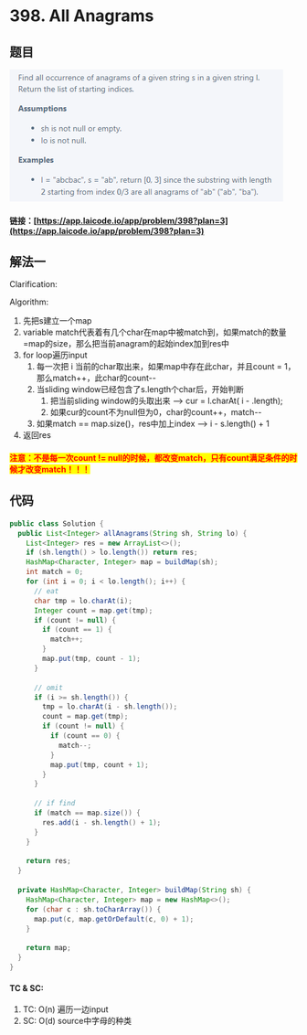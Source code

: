 # 398. All Anagrams

## 题目

![](<../../.gitbook/assets/image (122) (1).png>)

#### 链接：[https://app.laicode.io/app/problem/398?plan=3](https://app.laicode.io/app/problem/398?plan=3)

## 解法一

Clarification:&#x20;

Algorithm:&#x20;

1. 先把s建立一个map
2. variable match代表着有几个char在map中被match到，如果match的数量=map的size，那么把当前anagram的起始index加到res中
3. for loop遍历input
   1. 每一次把 i 当前的char取出来，如果map中存在此char，并且count = 1，那么match++，此char的count--
   2. 当sliding window已经包含了s.length个char后，开始判断
      1. 把当前sliding window的头取出来 --> cur = l.charAt( i - .length);
      2. 如果cur的count不为null但为0，char的count++，match--
   3. 如果match == map.size()，res中加上index --> i - s.length() + 1
4. 返回res

#### <mark style="color:red;">注意：不是每一次count != null的时候，都改变match，只有count满足条件的时候才改变match！！！</mark>

## 代码

```java
public class Solution {
  public List<Integer> allAnagrams(String sh, String lo) {
    List<Integer> res = new ArrayList<>();
    if (sh.length() > lo.length()) return res;
    HashMap<Character, Integer> map = buildMap(sh);
    int match = 0;
    for (int i = 0; i < lo.length(); i++) {
      // eat
      char tmp = lo.charAt(i);
      Integer count = map.get(tmp);
      if (count != null) {
        if (count == 1) {
          match++;
        }
        map.put(tmp, count - 1);
      }

      // omit
      if (i >= sh.length()) {
        tmp = lo.charAt(i - sh.length());
        count = map.get(tmp);
        if (count != null) {
          if (count == 0) {
            match--;
          }
          map.put(tmp, count + 1);
        }
      }

      // if find
      if (match == map.size()) {
        res.add(i - sh.length() + 1);
      }
    } 

    return res;
  }

  private HashMap<Character, Integer> buildMap(String sh) {
    HashMap<Character, Integer> map = new HashMap<>();
    for (char c : sh.toCharArray()) {
      map.put(c, map.getOrDefault(c, 0) + 1);
    }

    return map;
  }
}
```

#### TC & SC:&#x20;

1. TC: O(n) 遍历一边input
2. SC: O(d) source中字母的种类

